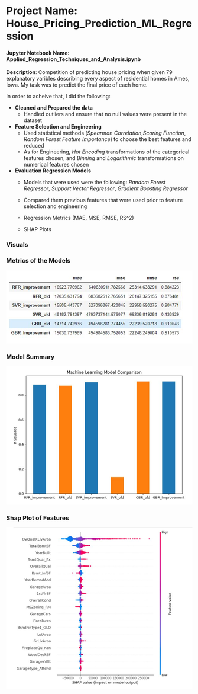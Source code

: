 # Project Name: House_Pricing_Prediction_ML_Regression
#### Jupyter Notebook Name: Applied_Regression_Techniques_and_Analysis.ipynb

__Description__:
Competition of predicting house pricing when given 79 explanatory varibles describing every aspect of residential homes in Ames, Iowa. My task was to predict the final price of each home. 

In order to acheive that, I did the following:
* __Cleaned and Prepared the data__
    * Handled outliers and ensure that no null values were present in the dataset
* __Feature Selection and Engineering__
    * Used statistical methods (_Spearman Correlation_,_Scoring Function_,  _Random Forest Feature Importance_) to choose the best features and reduced
    * As for Engineering, _Hot Encoding_ transformations of the categorical features chosen, and _Binning_ and _Logarithmic_ transformations on numerical features chosen
* __Evaluation Regression Models__
    * Models that were used were the following: _Random Forest Regressor_, _Support Vector Regressor_, _Gradient Boosting Regressor_

    * Compared them previous features that were used prior to feature selection and engineering
    * Regression Metrics (MAE, MSE, RMSE, RS^2)
    * SHAP Plots
    

### Visuals

### Metrics of the Models 

![metrics](Screenshots/metrics.jpg)

### Model Summary

![models](Screenshots/model_comparison.jpg)

### Shap Plot of Features

![shap](Screenshots/shap.jpg)
